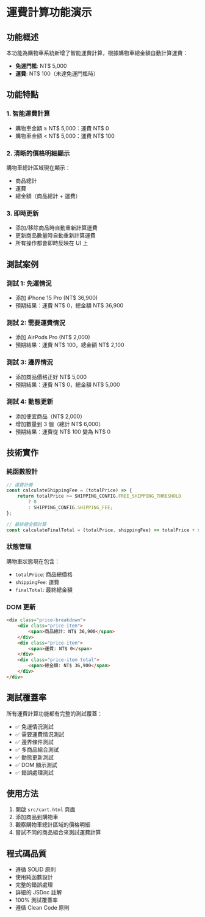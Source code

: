 # 運費計算功能演示

## 功能概述

本功能為購物車系統新增了智能運費計算，根據購物車總金額自動計算運費：

- **免運門檻**: NT$ 5,000
- **運費**: NT$ 100（未達免運門檻時）

## 功能特點

### 1. 智能運費計算
- 購物車金額 ≥ NT$ 5,000：運費 NT$ 0
- 購物車金額 < NT$ 5,000：運費 NT$ 100

### 2. 清晰的價格明細顯示
購物車總計區域現在顯示：
- 商品總計
- 運費
- 總金額（商品總計 + 運費）

### 3. 即時更新
- 添加/移除商品時自動重新計算運費
- 更新商品數量時自動重新計算運費
- 所有操作都會即時反映在 UI 上

## 測試案例

### 測試 1: 免運情況
- 添加 iPhone 15 Pro (NT$ 36,900)
- 預期結果：運費 NT$ 0，總金額 NT$ 36,900

### 測試 2: 需要運費情況
- 添加 AirPods Pro (NT$ 2,000)
- 預期結果：運費 NT$ 100，總金額 NT$ 2,100

### 測試 3: 邊界情況
- 添加商品價格正好 NT$ 5,000
- 預期結果：運費 NT$ 0，總金額 NT$ 5,000

### 測試 4: 動態更新
- 添加便宜商品（NT$ 2,000）
- 增加數量到 3 個（總計 NT$ 6,000）
- 預期結果：運費從 NT$ 100 變為 NT$ 0

## 技術實作

### 純函數設計
```javascript
// 運費計算
const calculateShippingFee = (totalPrice) => {
    return totalPrice >= SHIPPING_CONFIG.FREE_SHIPPING_THRESHOLD 
        ? 0 
        : SHIPPING_CONFIG.SHIPPING_FEE;
};

// 最終總金額計算
const calculateFinalTotal = (totalPrice, shippingFee) => totalPrice + shippingFee;
```

### 狀態管理
購物車狀態現在包含：
- `totalPrice`: 商品總價格
- `shippingFee`: 運費
- `finalTotal`: 最終總金額

### DOM 更新
```html
<div class="price-breakdown">
    <div class="price-item">
        <span>商品總計: NT$ 36,900</span>
    </div>
    <div class="price-item">
        <span>運費: NT$ 0</span>
    </div>
    <div class="price-item total">
        <span>總金額: NT$ 36,900</span>
    </div>
</div>
```

## 測試覆蓋率

所有運費計算功能都有完整的測試覆蓋：

- ✅ 免運情況測試
- ✅ 需要運費情況測試
- ✅ 邊界條件測試
- ✅ 多商品組合測試
- ✅ 動態更新測試
- ✅ DOM 顯示測試
- ✅ 錯誤處理測試

## 使用方法

1. 開啟 `src/cart.html` 頁面
2. 添加商品到購物車
3. 觀察購物車總計區域的價格明細
4. 嘗試不同的商品組合來測試運費計算

## 程式碼品質

- 遵循 SOLID 原則
- 使用純函數設計
- 完整的錯誤處理
- 詳細的 JSDoc 註解
- 100% 測試覆蓋率
- 遵循 Clean Code 原則
